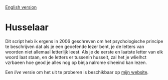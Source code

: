 [English version](README-nl.md)

# Husselaar
Dit script heb ik ergens in 2006 geschreven om het psychologische principe te beschrijven dat als je een geoefende lezer bent, je de letters van woorden niet allemaal letterlijk leest. Als je de eerste en laatste letter van elk woord laat staan, en de letters er tussenin husselt, zal het je wlielhct vzrbaeen hoe geod je alles nog op binja nalrome slheeind kan lezen.

Een _live_ versie om het uit te proberen is beschikbaar op [mijn website](http://jochemdouw.nl/husselaar/).
